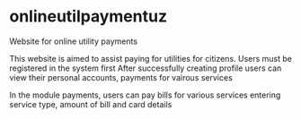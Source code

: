 # onlineutilpaymentuz
Website for online utility payments

This website is aimed to assist paying for utilities for citizens.
Users must be registered in the system first
After successfully creating profile users can view their personal accounts, payments for vairous services

In the module payments, users can pay bills for various services entering service type, amount of bill and card details
